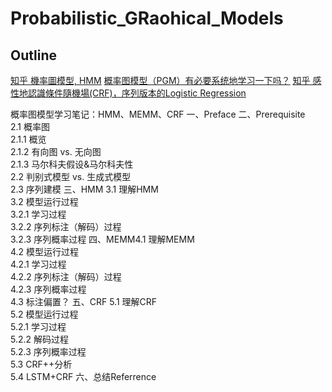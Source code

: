 # Probabilistic_GRaohical_Models
## Outline
[知乎 機率圖模型, HMM](https://www.zhihu.com/question/53458773)
[概率图模型（PGM）有必要系统地学习一下吗？](https://www.zhihu.com/question/23255632)
[知乎 感性地認識條件隨機場(CRF)，序列版本的Logistic Regression](https://zhuanlan.zhihu.com/p/104562658?fbclid=IwAR07XOkFqoa4HjftqRAdFmfkJOS-1RqYWStJUZrMnqcF_0FYiqkZS570vCA)

概率图模型学习笔记：HMM、MEMM、CRF
一、Preface
二、Prerequisite   
2.1 概率图   
2.1.1 概览        
2.1.2 有向图 vs. 无向图        
2.1.3 马尔科夫假设&马尔科夫性    
2.2 判别式模型 vs. 生成式模型    
2.3 序列建模
三、HMM
3.1 理解HMM    
3.2 模型运行过程        
3.2.1 学习过程        
3.2.2 序列标注（解码）过程        
3.2.3 序列概率过程
四、MEMM4.1 理解MEMM    
4.2 模型运行过程   
4.2.1 学习过程         
4.2.2 序列标注（解码）过程         
4.2.3 序列概率过程    
4.3 标注偏置？ 
五、CRF
5.1 理解CRF    
5.2 模型运行过程        
5.2.1 学习过程        
5.2.2 解码过程        
5.2.3 序列概率过程    
5.3 CRF++分析    
5.4 LSTM+CRF 
六、总结Referrence

